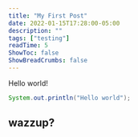 ```yaml
---
title: "My First Post"
date: 2022-01-15T17:28:00-05:00
description: ""
tags: ["testing"]
readTime: 5
ShowToc: false
ShowBreadCrumbs: false
---
```


Hello world!<!--more-->

```java
System.out.println("Hello world");
```

## wazzup?